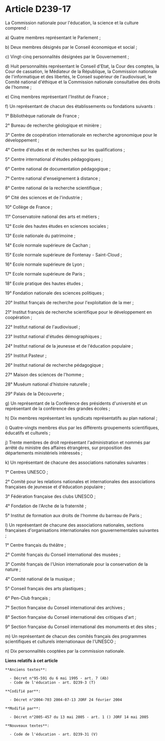 # Article D239-17

La Commission nationale pour l'éducation, la science et la culture comprend :

a) Quatre membres représentant le Parlement ;

b) Deux membres désignés par le Conseil économique et social ;

c) Vingt-cinq personnalités désignées par le Gouvernement ;

d) Huit personnalités représentant le Conseil d'Etat, la Cour des comptes, la Cour de cassation, le Médiateur de la
République, la Commission nationale de l'informatique et des libertés, le Conseil supérieur de l'audiovisuel, le Comité
national d'éthique et la Commission nationale consultative des droits de l'homme ;

e) Cinq membres représentant l'Institut de France ;

f) Un représentant de chacun des établissements ou fondations suivants :

1° Bibliothèque nationale de France ;

2° Bureau de recherche géologique et minière ;

3° Centre de coopération internationale en recherche agronomique pour le développement ;

4° Centre d'études et de recherches sur les qualifications ;

5° Centre international d'études pédagogiques ;

6° Centre national de documentation pédagogique ;

7° Centre national d'enseignement à distance ;

8° Centre national de la recherche scientifique ;

9° Cité des sciences et de l'industrie ;

10° Collège de France ;

11° Conservatoire national des arts et métiers ;

12° Ecole des hautes études en sciences sociales ;

13° Ecole nationale du patrimoine ;

14° Ecole normale supérieure de Cachan ;

15° Ecole normale supérieure de Fontenay - Saint-Cloud ;

16° Ecole normale supérieure de Lyon ;

17° Ecole normale supérieure de Paris ;

18° Ecole pratique des hautes études ;

19° Fondation nationale des sciences politiques ;

20° Institut français de recherche pour l'exploitation de la mer ;

21° Institut français de recherche scientifique pour le développement en coopération ;

22° Institut national de l'audiovisuel ;

23° Institut national d'études démographiques ;

24° Institut national de la jeunesse et de l'éducation populaire ;

25° Institut Pasteur ;

26° Institut national de recherche pédagogique ;

27° Maison des sciences de l'homme ;

28° Muséum national d'histoire naturelle ;

29° Palais de la Découverte ;

g) Un représentant de la Conférence des présidents d'université et un représentant de la conférence des grandes écoles ;

h) Dix membres représentant les syndicats représentatifs au plan national ;

i) Quatre-vingts membres élus par les différents groupements scientifiques, éducatifs et culturels ;

j) Trente membres de droit représentant l'administration et nommés par arrêté du ministre des affaires étrangères, sur
proposition des départements ministériels intéressés ;

k) Un représentant de chacune des associations nationales suivantes :

1° Centres UNESCO ;

2° Comité pour les relations nationales et internationales des associations françaises de jeunesse et d'éducation populaire ;

3° Fédération française des clubs UNESCO ;

4° Fondation de l'Arche de la fraternité ;

5° Institut de formation aux droits de l'homme du barreau de Paris ;

l) Un représentant de chacune des associations nationales, sections françaises d'organisations internationales non
gouvernementales suivantes ;

1° Centre français du théâtre ;

2° Comité français du Conseil international des musées ;

3° Comité français de l'Union internationale pour la conservation de la nature ;

4° Comité national de la musique ;

5° Conseil français des arts plastiques ;

6° Pen-Club français ;

7° Section française du Conseil international des archives ;

8° Section française du Conseil international des critiques d'art ;

9° Section française du Conseil international des monuments et des sites ;

m) Un représentant de chacun des comités français des programmes scientifiques et culturels internationaux de l'UNESCO ;

n) Dix personnalités cooptées par la commission nationale.

**Liens relatifs à cet article**

	**Anciens textes**:

	  - Décret n°95-591 du 6 mai 1995 - art. 7 (Ab)
	  - Code de l'éducation - art. D239-3 (T)

	**Codifié par**:

	  - Décret n°2004-703 2004-07-13 JORF 24 février 2004

	**Modifié par**:

	  - Décret n°2005-457 du 13 mai 2005 - art. 1 () JORF 14 mai 2005

	**Nouveaux textes**:

	  - Code de l'éducation - art. D239-31 (V)
